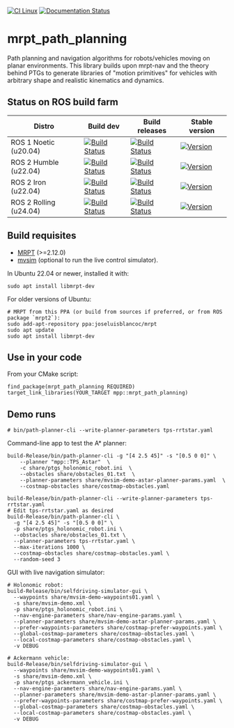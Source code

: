 [![CI Linux](https://github.com/jlblancoc/selfdriving/actions/workflows/build-linux.yml/badge.svg)](https://github.com/jlblancoc/selfdriving/actions/workflows/build-linux.yml) [![Documentation Status](https://readthedocs.org/projects/selfdriving/badge/?version=latest)](https://selfdriving.readthedocs.io/en/latest/?badge=latest)

# mrpt_path_planning

Path planning and navigation algorithms for robots/vehicles moving on planar environments. 
This library builds upon mrpt-nav and the theory behind PTGs to generate libraries of "motion primitives"
for vehicles with arbitrary shape and realistic kinematics and dynamics.

## Status on ROS build farm


| Distro | Build dev | Build releases | Stable version |
| ---    | ---       | ---            | ---         |
| ROS 1 Noetic (u20.04) | [![Build Status](https://build.ros.org/job/Ndev__mrpt_path_planning__ubuntu_focal_amd64/badge/icon)](https://build.ros.org/job/Ndev__mrpt_path_planning__ubuntu_focal_amd64/) | [![Build Status](https://build.ros.org/job/Nbin_uF64__mrpt_path_planning__ubuntu_focal_amd64__binary/badge/icon)](https://build.ros.org/job/Nbin_uF64__mrpt_path_planning__ubuntu_focal_amd64__binary/) | [![Version](https://img.shields.io/ros/v/noetic/mrpt_path_planning)](https://index.ros.org/search/?term=mrpt_path_planning) |
| ROS 2 Humble (u22.04) | [![Build Status](https://build.ros2.org/job/Hdev__mrpt_path_planning__ubuntu_jammy_amd64/badge/icon)](https://build.ros2.org/job/Hdev__mrpt_path_planning__ubuntu_jammy_amd64/) | [![Build Status](https://build.ros2.org/job/Hbin_uJ64__mrpt_path_planning__ubuntu_jammy_amd64__binary/badge/icon)](https://build.ros2.org/job/Hbin_uJ64__mrpt_path_planning__ubuntu_jammy_amd64__binary/) | [![Version](https://img.shields.io/ros/v/humble/mrpt_path_planning)](https://index.ros.org/search/?term=mrpt_path_planning) |
| ROS 2 Iron (u22.04) | [![Build Status](https://build.ros2.org/job/Idev__mrpt_path_planning__ubuntu_jammy_amd64/badge/icon)](https://build.ros2.org/job/Idev__mrpt_path_planning__ubuntu_jammy_amd64/) | [![Build Status](https://build.ros2.org/job/Ibin_uJ64__mrpt_path_planning__ubuntu_jammy_amd64__binary/badge/icon)](https://build.ros2.org/job/Ibin_uJ64__mrpt_path_planning__ubuntu_jammy_amd64__binary/) | [![Version](https://img.shields.io/ros/v/iron/mrpt_path_planning)](https://index.ros.org/search/?term=mrpt_path_planning) |
| ROS 2 Rolling (u24.04) | [![Build Status](https://build.ros2.org/job/Rdev__mrpt_path_planning__ubuntu_noble_amd64/badge/icon)](https://build.ros2.org/job/Rdev__mrpt_path_planning__ubuntu_noble_amd64/) | [![Build Status](https://build.ros2.org/job/Rbin_uN64__mrpt_path_planning__ubuntu_noble_amd64__binary/badge/icon)](https://build.ros2.org/job/Rbin_uN64__mrpt_path_planning__ubuntu_noble_amd64__binary/) | [![Version](https://img.shields.io/ros/v/rolling/mrpt_path_planning)](https://index.ros.org/search/?term=mrpt_path_planning) |



## Build requisites

- [MRPT](https://github.com/MRPT/mrpt/) (>=2.12.0)
- [mvsim](https://github.com/MRPT/mvsim/) (optional to run the live control simulator).

In Ubuntu 22.04 or newer, installed it with:

```
sudo apt install libmrpt-dev
```

For older versions of Ubuntu: 

```
# MRPT from this PPA (or build from sources if preferred, or from ROS package `mrpt2`):
sudo add-apt-repository ppa:joseluisblancoc/mrpt
sudo apt update
sudo apt install libmrpt-dev
```

## Use in your code

From your CMake script:

```
find_package(mrpt_path_planning REQUIRED)
target_link_libraries(YOUR_TARGET mpp::mrpt_path_planning)
```

## Demo runs

```
# bin/path-planner-cli --write-planner-parameters tps-rrtstar.yaml
```

Command-line app to test the A* planner:

```
build-Release/bin/path-planner-cli -g "[4 2.5 45]" -s "[0.5 0 0]" \
    --planner "mpp::TPS_Astar"  \
    -c share/ptgs_holonomic_robot.ini  \
    --obstacles share/obstacles_01.txt  \
    --planner-parameters share/mvsim-demo-astar-planner-params.yaml  \
    --costmap-obstacles share/costmap-obstacles.yaml
```

```
build-Release/bin/path-planner-cli --write-planner-parameters tps-rrtstar.yaml
# Edit tps-rrtstar.yaml as desired
build-Release/bin/path-planner-cli \
  -g "[4 2.5 45]" -s "[0.5 0 0]" \
  -p share/ptgs_holonomic_robot.ini \
  --obstacles share/obstacles_01.txt \
  --planner-parameters tps-rrtstar.yaml \
  --max-iterations 1000 \
  --costmap-obstacles share/costmap-obstacles.yaml \
  --random-seed 3
```

GUI with live navigation simulator:

```
# Holonomic robot:
build-Release/bin/selfdriving-simulator-gui \
  --waypoints share/mvsim-demo-waypoints01.yaml \
  -s share/mvsim-demo.xml \
  -p share/ptgs_holonomic_robot.ini \
  --nav-engine-parameters share/nav-engine-params.yaml \
  --planner-parameters share/mvsim-demo-astar-planner-params.yaml \
  --prefer-waypoints-parameters share/costmap-prefer-waypoints.yaml \
  --global-costmap-parameters share/costmap-obstacles.yaml \
  --local-costmap-parameters share/costmap-obstacles.yaml \
  -v DEBUG

# Ackermann vehicle:
build-Release/bin/selfdriving-simulator-gui \
  --waypoints share/mvsim-demo-waypoints01.yaml \
  -s share/mvsim-demo.xml \
  -p share/ptgs_ackermann_vehicle.ini \
  --nav-engine-parameters share/nav-engine-params.yaml \
  --planner-parameters share/mvsim-demo-astar-planner-params.yaml \
  --prefer-waypoints-parameters share/costmap-prefer-waypoints.yaml \
  --global-costmap-parameters share/costmap-obstacles.yaml \
  --local-costmap-parameters share/costmap-obstacles.yaml \
  -v DEBUG
```
